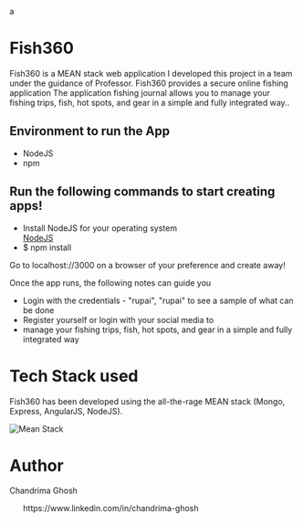a<h1>Fish360</h1>

<p>Fish360 is a MEAN stack web application I developed this project in a team under the guidance of Professor. Fish360 provides a secure online fishing application The application fishing journal allows you to manage your fishing trips, fish, hot spots, and gear in a simple and fully integrated way..</p> 

<h2>Environment to run the App</h2>

<ul>
<li>NodeJS</li>
<li>npm</li>
</ul>

<h2>Run the following commands to start creating apps!</h2>

<ul>
<li>Install NodeJS for your operating system</li><a href="https://nodejs.org/en/download/">NodeJS</a>
<li>$ npm install</li>
</ul>

<p>Go to localhost://3000 on a browser of your preference and create away!</p>
<p>Once the app runs, the following notes can guide you</p>



<ul>
<li>Login with the credentials - "rupai", "rupai" to see a sample of what can be done</li>
<li>Register yourself or login with your social media to</li>
<li>manage your fishing trips, fish, hot spots, and gear in a simple and fully integrated way</li>
</ul>

<h1>Tech Stack used</h1>
<p>Fish360 has been developed using the all-the-rage MEAN stack (Mongo, Express, AngularJS, NodeJS).</p>

<div>
<img src="http://evincedev.com/blog/wp-content/uploads/2017/07/Mean.jpg" alt="Mean Stack">
</div>

<h1>Author</h1>
<p>Chandrima Ghosh</p>
<ul>
https://www.linkedin.com/in/chandrima-ghosh
</ul>


